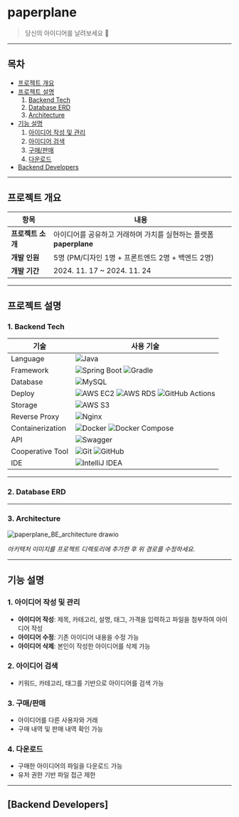 # **paperplane**
> 당신의 아이디어를 날려보세요 🚀  

---

## 목차

- [프로젝트 개요](#프로젝트-개요)
- [프로젝트 설명](#프로젝트-설명)
  1. [Backend Tech](#1-backend-tech)
  2. [Database ERD](#2-database-erd)
  3. [Architecture](#3-architecture)
- [기능 설명](#기능-설명)
  1. [아이디어 작성 및 관리](#1-아이디어-작성-및-관리)
  2. [아이디어 검색](#2-아이디어-검색)
  3. [구매/판매](#3-구매판매)
  4. [다운로드](#4-다운로드)
- [Backend Developers](#backend-developers)

---

## 프로젝트 개요

| 항목          | 내용                                                   |
|---------------|------------------------------------------------------|
| **프로젝트 소개** | 아이디어를 공유하고 거래하며 가치를 실현하는 플랫폼 **paperplane** |
| **개발 인원**    | 5명 (PM/디자인 1명 + 프론트엔드 2명 + 백엔드 2명)               |
| **개발 기간**    | 2024. 11. 17 ~ 2024. 11. 24                            |

---

## 프로젝트 설명

### 1. Backend Tech

| 기술             | 사용 기술                                                                 |
|------------------|------------------------------------------------------------------------|
| Language         | ![Java](https://img.shields.io/badge/Java-%23ED8B00.svg?style=for-the-badge&logo=java&logoColor=white) |
| Framework        | ![Spring Boot](https://img.shields.io/badge/Spring_Boot-%236DB33F.svg?style=for-the-badge&logo=spring-boot&logoColor=white) ![Gradle](https://img.shields.io/badge/Gradle-02303A.svg?style=for-the-badge&logo=Gradle&logoColor=white) |
| Database         | ![MySQL](https://img.shields.io/badge/MySQL-%2300f.svg?style=for-the-badge&logo=mysql&logoColor=white) |
| Deploy           | ![AWS EC2](https://img.shields.io/badge/Amazon%20EC2-%23FF9900.svg?style=for-the-badge&logo=amazon-ec2&logoColor=white) ![AWS RDS](https://img.shields.io/badge/Amazon%20RDS-527FFF?style=for-the-badge&logo=amazon-rds&logoColor=white) ![GitHub Actions](https://img.shields.io/badge/GitHub_Actions-%232671E5.svg?style=for-the-badge&logo=githubactions&logoColor=white) |
| Storage          | ![AWS S3](https://img.shields.io/badge/Amazon%20S3-%569A31.svg?style=for-the-badge&logo=amazon-s3&logoColor=white) |
| Reverse Proxy    | ![Nginx](https://img.shields.io/badge/Nginx-%23009639.svg?style=for-the-badge&logo=nginx&logoColor=white) |
| Containerization | ![Docker](https://img.shields.io/badge/Docker-%230db7ed.svg?style=for-the-badge&logo=docker&logoColor=white) ![Docker Compose](https://img.shields.io/badge/Docker%20Compose-%230db7ed.svg?style=for-the-badge&logo=docker&logoColor=white) |
| API              | ![Swagger](https://img.shields.io/badge/Swagger-%23Clojure.svg?style=for-the-badge&logo=swagger&logoColor=white) |
| Cooperative Tool | ![Git](https://img.shields.io/badge/Git-%23F05033.svg?style=for-the-badge&logo=git&logoColor=white) ![GitHub](https://img.shields.io/badge/GitHub-%23121011.svg?style=for-the-badge&logo=github&logoColor=white) |
| IDE              | ![IntelliJ IDEA](https://img.shields.io/badge/IntelliJ_IDEA-000000.svg?style=for-the-badge&logo=intellij-idea&logoColor=white) |

---

### 2. Database ERD



---

### 3. Architecture
![paperplane_BE_architecture drawio](https://github.com/user-attachments/assets/5cc6a844-81db-4b59-88c3-ebe24beb143e)

*아키텍처 이미지를 프로젝트 디렉토리에 추가한 후 위 경로를 수정하세요.*

---

## 기능 설명

### 1. 아이디어 작성 및 관리

- **아이디어 작성**: 제목, 카테고리, 설명, 태그, 가격을 입력하고 파일을 첨부하여 아이디어 작성
- **아이디어 수정**: 기존 아이디어 내용을 수정 가능
- **아이디어 삭제**: 본인이 작성한 아이디어를 삭제 가능

### 2. 아이디어 검색

- 키워드, 카테고리, 태그를 기반으로 아이디어를 검색 가능

### 3. 구매/판매

- 아이디어를 다른 사용자와 거래
- 구매 내역 및 판매 내역 확인 가능

### 4. 다운로드

- 구매한 아이디어의 파일을 다운로드 가능
- 유저 권한 기반 파일 접근 제한

---

## [Backend Developers]

